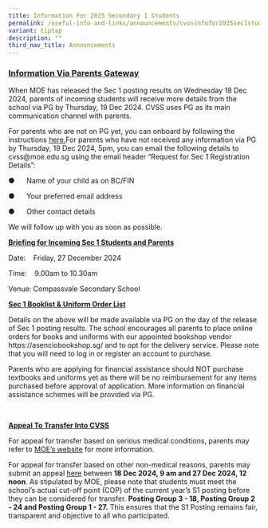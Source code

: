 ```yaml
---
title: Information For 2025 Secondary 1 Students
permalink: /useful-info-and-links/announcements/cvssinfofor2025sec1students/
variant: tiptap
description: ""
third_nav_title: Announcements
---
```

<h3><u>Information Via Parents Gateway</u></h3>
<p>When MOE has released the Sec 1 posting results on Wednesday 18 Dec 2024,
parents of incoming students will receive more details from the school
via PG by Thursday, 19 Dec 2024. CVSS uses PG as its main communication
channel with parents.</p>
<p>For parents who are not on PG yet, you can onboard by following the instructions
<a href="/files/Useful Info and Links/Parents_Gateway_Letter_for_Parents.pdf" rel="noopener nofollow" target="_blank">here.</a>For parents who have not received any information via PG by Thursday,
19 Dec 2024, 5pm, you can email the following details to <a rel="noopener noreferrer nofollow" target="_blank">cvss@moe.edu.sg</a> using the email header
“Request for Sec 1 Registration Details”:</p>
<p>●&nbsp;&nbsp;&nbsp;&nbsp;&nbsp; Name of your child as on BC/FIN</p>
<p>●&nbsp;&nbsp;&nbsp;&nbsp;&nbsp; Your preferred email address</p>
<p>●&nbsp;&nbsp;&nbsp;&nbsp;&nbsp; Other contact details</p>
<p>We will follow up with you as soon as possible.</p>
<p><strong><u>Briefing for Incoming Sec 1 Students and Parents</u></strong>
</p>
<p>Date: &nbsp;&nbsp; Friday, 27 December 2024</p>
<p>Time: &nbsp;&nbsp; 9.00am to 10.30am</p>
<p>Venue: Compassvale Secondary School</p>
<p><strong><u>Sec 1 Booklist &amp; Uniform Order List</u></strong>
</p>
<p>Details on the above will be made available via PG on the day of the release
of Sec 1 posting results. The school encourages all parents to place online
orders for books and uniforms with our appointed bookshop vendor <a rel="noopener noreferrer nofollow" target="_blank">https://asenciobookshop.sg/</a> and to
opt for the delivery service. Please note that you will need to log in
or register an account to purchase.</p>
<p>Parents who are applying for financial assistance should NOT purchase
textbooks and uniforms yet as there will be no reimbursement for any items
purchased before approval of application. More information on financial
assistance schemes will be provided via PG.</p>
<p>&nbsp;</p>
<p><strong><u>Appeal To Transfer Into CVSS</u></strong>
</p>
<p>For appeal for transfer based on serious medical conditions, parents may
refer to <a href="https://www.moe.gov.sg/secondary/s1-posting/results/appeal-for-school-transfer" rel="noopener noreferrer nofollow" target="_blank">MOE’s website</a> for
more information.</p>
<p>For appeal for transfer based on other non-medical reasons, parents may
submit an appeal <a href="https://form.gov.sg/5fbf1ed5922a0c00110ede7d" rel="noopener noreferrer nofollow" target="_blank">here</a> between <strong>18 Dec 2024, 9 am and 27 Dec 2024, 12 noon</strong>.
As stipulated by MOE, please note that students must meet the school’s
actual cut-off point (COP) of the current year’s S1 posting before they
can be considered for transfer. <strong>Posting Group 3 - 18, Posting Group 2 - 24 and Posting Group 1 - 27.</strong> This
ensures that the S1 Posting remains fair, transparent and objective to
all who participated.</p>
<p><strong>&nbsp;</strong>
</p>